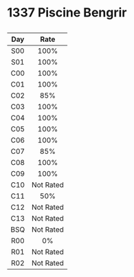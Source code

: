 # 1337 Piscine Bengrir

## 

|	Day	|		Rate	|
|	:---:	|		:---:	|
|	S00	|		100%	|
|	S01	|	100%	|
|	C00	|		100%	|
|	C01	|	100%	|
|	C02	|	85%	|
|	C03	|	100%	|
|	C04	|	100%	|
|	C05	|	100%	|
|	C06	|	100%	|
|	C07	|	85%	|
|	C08	|	100%	|
|	C09	|	100%	|
|	C10	|	Not Rated	|
|	C11	|	50%	|
|	  C12	|	Not Rated	|
|	  C13  	|		Not Rated	|
|	  BSQ  	|		Not Rated	|
|	  R00  	|		0%	|
|	  R01  	|		Not Rated	|
|	  R02  	|		Not Rated	|
